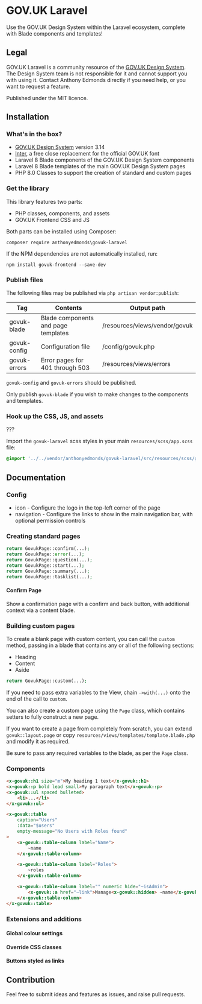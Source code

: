 # GOV.UK Laravel
Use the GOV.UK Design System within the Laravel ecosystem, complete with Blade components and templates!

## Legal
GOV.UK Laravel is a community resource of the [GOV.UK Design System](https://design-system.service.gov.uk). The Design System team is not responsible for it and cannot support you with using it. Contact Anthony Edmonds directly if you need help, or you want to request a feature.

Published under the MIT licence.

## Installation

### What's in the box?

* [GOV.UK Design System](https://design-system.service.gov.uk) version 3.14
* [Inter](https://fonts.google.com/specimen/Inter), a free close replacement for the official GOV.UK font
* Laravel 8 Blade components of the GOV.UK Design System components
* Laravel 8 Blade templates of the main GOV.UK Design System pages
* PHP 8.0 Classes to support the creation of standard and custom pages

### Get the library

This library features two parts:

* PHP classes, components, and assets
* GOV.UK Frontend CSS and JS

Both parts can be installed using Composer:

`composer require anthonyedmonds\govuk-laravel`

If the NPM dependencies are not automatically installed, run:

`npm install govuk-frontend --save-dev`

### Publish files

The following files may be published via `php artisan vendor:publish`:

| Tag          | Contents                            | Output path |
| ------------ | ----------------------------------- | ----------- |
| govuk-blade  | Blade components and page templates | /resources/views/vendor/govuk |
| govuk-config | Configuration file                  | /config/govuk.php |
| govuk-errors | Error pages for 401 through 503     | /resources/views/errors |

`govuk-config` and `govuk-errors` should be published.

Only publish `govuk-blade` if you wish to make changes to the components and templates.

### Hook up the CSS, JS, and assets

???

Import the `govuk-laravel` scss styles in your main `resources/scss/app.scss` file:

```scss
@import '../../vendor/anthonyedmonds/govuk-laravel/src/resources/scss/govuk-laravel.scss';
```

## Documentation

### Config

* icon - Configure the logo in the top-left corner of the page
* navigation - Configure the links to show in the main navigation bar, with optional permission controls

### Creating standard pages

```php
return GovukPage::confirm(...);
return GovukPage::error(...);
return GovukPage::question(...);
return GovukPage::start(...);
return GovukPage::summary(...);
return GovukPage::tasklist(...);
```

#### Confirm Page

Show a confirmation page with a confirm and back button, with additional context via a content blade.

### Building custom pages

To create a blank page with custom content, you can call the `custom` method, passing in a blade that contains any or all of the following sections:

* Heading
* Content
* Aside

```php
return GovukPage::custom(...);
```

If you need to pass extra variables to the View, chain `->with(...)` onto the end of the call to `custom`.

You can also create a custom page using the `Page` class, which contains setters to fully construct a new page.

If you want to create a page from completely from scratch, you can extend `govuk::layout.page` or copy `resources/views/templates/template.blade.php` and modify it as required.

Be sure to pass any required variables to the blade, as per the `Page` class.

### Components

```html
<x-govuk::h1 size="m">My heading 1 text</x-govuk::h1>
<x-govuk::p bold lead small>My paragraph text</x-govuk::p>
<x-govuk::ul spaced bulleted>
    <li>...</li>
</x-govuk::ul>

<x-govuk::table
    caption="Users"
    :data="$users"
    empty-message="No Users with Roles found"
>
    <x-govuk::table-column label="Name">
        ~name
    </x-govuk::table-column>

    <x-govuk::table-column label="Roles">
        ~roles
    </x-govuk::table-column>

    <x-govuk::table-column label="" numeric hide="~isAdmin">
        <x-govuk::a href="~link">Manage<x-govuk::hidden> ~name</x-govuk::hidden></x-govuk::a>
    </x-govuk::table-column>
</x-govuk::table>
```

### Extensions and additions

#### Global colour settings

#### Override CSS classes

#### Buttons styled as links

## Contribution

Feel free to submit ideas and features as issues, and raise pull requests.
